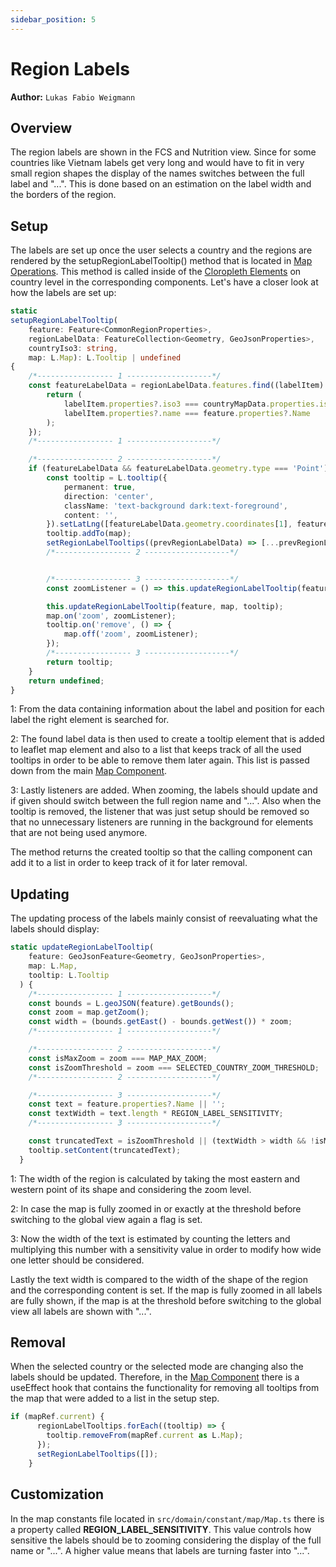 ```yaml
---
sidebar_position: 5
---
```


# Region Labels

**Author:** `Lukas Fabio Weigmann`

## Overview
The region labels are shown in the FCS and Nutrition view. Since for some countries like Vietnam labels get very long and would
have to fit in very small region shapes the display of the names switches between the full label and "...".
This is done based on an estimation on the label width and the borders of the region.

## Setup
The labels are set up once the user selects a country and the regions are rendered by the setupRegionLabelTooltip() method
that is located in [Map Operations](map_operations.md). This method is called inside of the [Cloropleth Elements](map_cloropleths.md)
on country level in the corresponding components. Let's have a closer look at how the labels are set up:
```ts
static
setupRegionLabelTooltip(
    feature: Feature<CommonRegionProperties>,
    regionLabelData: FeatureCollection<Geometry, GeoJsonProperties>,
    countryIso3: string,
    map: L.Map): L.Tooltip | undefined
{
    /*----------------- 1 -------------------*/
    const featureLabelData = regionLabelData.features.find((labelItem) => {
        return (
            labelItem.properties?.iso3 === countryMapData.properties.iso3 &&
            labelItem.properties?.name === feature.properties?.Name
        );
    });
    /*----------------- 1 -------------------*/

    /*----------------- 2 -------------------*/
    if (featureLabelData && featureLabelData.geometry.type === 'Point') {
        const tooltip = L.tooltip({
            permanent: true,
            direction: 'center',
            className: 'text-background dark:text-foreground',
            content: '',
        }).setLatLng([featureLabelData.geometry.coordinates[1], featureLabelData.geometry.coordinates[0]]);
        tooltip.addTo(map);
        setRegionLabelTooltips((prevRegionLabelData) => [...prevRegionLabelData, tooltip]);
        /*----------------- 2 -------------------*/


        /*----------------- 3 -------------------*/
        const zoomListener = () => this.updateRegionLabelTooltip(feature, map, tooltip);

        this.updateRegionLabelTooltip(feature, map, tooltip);
        map.on('zoom', zoomListener);
        tooltip.on('remove', () => {
            map.off('zoom', zoomListener);
        });
        /*----------------- 3 -------------------*/
        return tooltip;
    }
    return undefined;
}
```
1: From the data containing information about the label and position for each label the right element is searched for.

2: The found label data is then used to create a tooltip element that is added to leaflet map element and also to a list that keeps track of
all the used tooltips in order to be able to remove them later again. This list is passed down from the main [Map Component](map_component.md).

3: Lastly listeners are added. When zooming, the labels should update and if given should switch between the full region name and "...". Also when the
tooltip is removed, the listener that was just setup should be removed so that no unnecessary listeners are running in the background for elements that are not being used anymore.

The method returns the created tooltip so that the calling component can add it to a list in order to keep track of it for later removal.

## Updating
The updating process of the labels mainly consist of reevaluating what the labels should display:
```ts
static updateRegionLabelTooltip(
    feature: GeoJsonFeature<Geometry, GeoJsonProperties>,
    map: L.Map,
    tooltip: L.Tooltip
  ) {
    /*----------------- 1 -------------------*/
    const bounds = L.geoJSON(feature).getBounds();
    const zoom = map.getZoom();
    const width = (bounds.getEast() - bounds.getWest()) * zoom;
    /*----------------- 1 -------------------*/

    /*----------------- 2 -------------------*/
    const isMaxZoom = zoom === MAP_MAX_ZOOM;
    const isZoomThreshold = zoom === SELECTED_COUNTRY_ZOOM_THRESHOLD;
    /*----------------- 2 -------------------*/

    /*----------------- 3 -------------------*/
    const text = feature.properties?.Name || '';
    const textWidth = text.length * REGION_LABEL_SENSITIVITY;
    /*----------------- 3 -------------------*/

    const truncatedText = isZoomThreshold || (textWidth > width && !isMaxZoom) ? '...' : text;
    tooltip.setContent(truncatedText);
  }
```
1: The width of the region is calculated by taking the most eastern and western point of its shape and considering the zoom level.

2: In case the map is fully zoomed in or exactly at the threshold before switching to the global view again a flag is set.

3: Now the width of the text is estimated by counting the letters and multiplying this number with a sensitivity value in order to
modify how wide one letter should be considered.

Lastly the text width is compared to the width of the shape of the region and the corresponding content is set. If the map is
fully zoomed in all labels are fully shown, if the map is at the threshold before switching to the global view all labels are
shown with "...".

## Removal
When the selected country or the selected mode are changing also the labels should be updated. Therefore, in the [Map Component](map_component.md)
there is a useEffect hook that contains the functionality for removing all tooltips from the map that were added to a list in the setup step.
```ts
if (mapRef.current) {
      regionLabelTooltips.forEach((tooltip) => {
        tooltip.removeFrom(mapRef.current as L.Map);
      });
      setRegionLabelTooltips([]);
    }
```

## Customization
In the map constants file located in ```src/domain/constant/map/Map.ts``` there is a property called **REGION_LABEL_SENSITIVITY**.
This value controls how sensitive the labels should be to zooming considering the display of the full name or "...".
A higher value means that labels are turning faster into "...".
